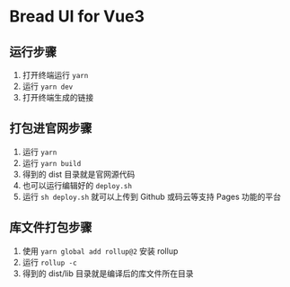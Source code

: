 # Bread UI for Vue3
## 运行步骤
1. 打开终端运行 `yarn`
2. 运行 `yarn dev`
3. 打开终端生成的链接
## 打包进官网步骤
1. 运行 `yarn`
2. 运行 `yarn build`
3. 得到的 dist 目录就是官网源代码
4. 也可以运行编辑好的 `deploy.sh`
5. 运行 `sh deploy.sh` 就可以上传到 Github 或码云等支持 Pages 功能的平台
## 库文件打包步骤
1. 使用 `yarn global add rollup@2` 安装 rollup
2. 运行 `rollup -c`
3. 得到的 dist/lib 目录就是编译后的库文件所在目录
